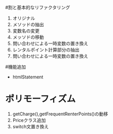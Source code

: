 #割と基本的なリファクタリング

1. オリジナル
2. メソッドの抽出
3. 変数名の変更
4. メッソドの移動
5. 問い合わせによる一時変数の置き換え
6. レンタルポイント計算部分の抽出
7. 問い合わせによる一時変数の置き換え

#機能追加
* htmlStatement

# ポリモーフィズム
1. getCharge(),getFrequentRenterPoints()の動移
2. Priceクラス追加
3. switch文置き換え

